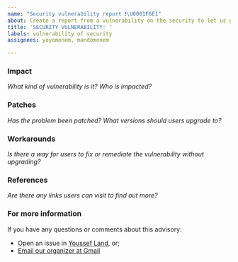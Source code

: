 ```yaml
---
name: "Security vulnerability report ❗\U0001F6E1️"
about: Create a report from a vulnerability on the security to let us get it out
title: 'SECURITY VULNERABILITY: '
labels: vulnerability of security
assignees: yoyomonem, mandomonem

---
```


### Impact
_What kind of vulnerability is it? Who is impacted?_

### Patches
_Has the problem been patched? What versions should users upgrade to?_

### Workarounds
_Is there a way for users to fix or remediate the vulnerability without upgrading?_

### References
_Are there any links users can visit to find out more?_

### For more information
If you have any questions or comments about this advisory:
* Open an issue in [Youssef Land](https://github.com/The-Youssef-Nasr-Company/Youssef-Land), or;
* [Email our organizer at Gmail](mailto:yoyo.monem22@gmail.com)
